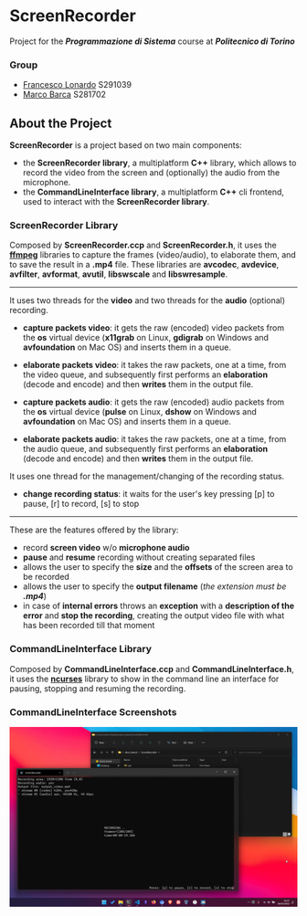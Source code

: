 # ScreenRecorder

Project for the ***Programmazione di Sistema*** course at ***Politecnico di Torino***

### Group

- [Francesco Lonardo](https://github.com/francescolonardo) S291039
- [Marco Barca](https://github.com/marcobarca) S281702

## About the Project

**ScreenRecorder** is a project based on two main components:

- the **ScreenRecorder library**, a multiplatform **C++** library, which allows to record the video from the screen and (optionally) the audio from the microphone.
- the **CommandLineInterface library**, a multiplatform **C++** cli frontend, used to interact with the **ScreenRecorder library**.

### ScreenRecorder Library

Composed by **ScreenRecorder.ccp** and **ScreenRecorder.h**, it uses the [**ffmpeg**](https://ffmpeg.org/) libraries to capture the frames (video/audio), to elaborate them, and to save the result in a **.mp4** file.
These libraries are **avcodec**, **avdevice**, **avfilter**, **avformat**, **avutil**, **libswscale** and **libswresample**.

---

It uses two threads for the **video** and two threads for the **audio** (optional) recording.

- **capture packets video**: it gets the raw (encoded) video packets from the **os** virtual device (**x11grab** on Linux, **gdigrab** on Windows and **avfoundation** on Mac OS) and inserts them in a queue.
- **elaborate packets video**: it takes the raw packets, one at a time, from the video queue, and subsequently first performs an **elaboration** (decode and encode) and then **writes** them in the output file.

- **capture packets audio**: it gets the raw (encoded) audio packets from the **os** virtual device (**pulse** on Linux, **dshow** on Windows and **avfoundation** on Mac OS) and inserts them in a queue.
- **elaborate packets audio**: it takes the raw packets, one at a time, from the audio queue, and subsequently first performs an **elaboration** (decode and encode) and then **writes** them in the output file.

It uses one thread for the management/changing of the recording status.

- **change recording status**: it waits for the user's key pressing
  [p] to pause, [r] to record, [s] to stop

---

These are the features offered by the library:

- record **screen video** w/o **microphone audio**
- **pause** and **resume** recording without creating separated files
- allows the user to specify the **size** and the **offsets** of the screen area to be recorded
- allows the user to specify the **output filename** (*the extension must be **.mp4***)
- in case of **internal errors** throws an **exception** with a **description of the error** and **stop the recording**, creating the output video file with what has been recorded till that moment

### CommandLineInterface Library

Composed by **CommandLineInterface.ccp** and **CommandLineInterface.h**, it uses the [**ncurses**](https://en.wikipedia.org/wiki/Ncurses) library to show in the command line an interface for pausing, stopping and resuming the recording.


### CommandLineInterface Screenshots

![Main window](./screenshots/screenshot.png)
